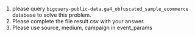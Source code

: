 1. please query `bigquery-public-data.ga4_obfuscated_sample_ecommerce` database to solve this problem.
2. Please complete the file result.csv with your answer.
3. Please use source, medium, campaign in event_params